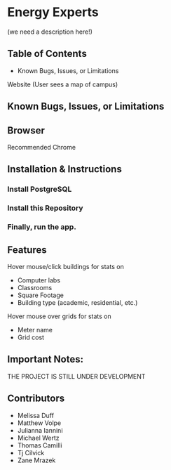 # Energy Experts
(we need a description here!)

## Table of Contents
* Known Bugs, Issues, or Limitations

Website (User sees a map of campus)

## Known Bugs, Issues, or Limitations

## Browser
Recommended Chrome

## Installation & Instructions

### Install PostgreSQL

### Install this Repository

### Finally, run the app.

## Features

Hover mouse/click buildings for stats on
* Computer labs 
* Classrooms
* Square Footage
* Building type (academic, residential, etc.)
  
 
Hover mouse over grids for stats on
* Meter name
* Grid cost

## Important Notes:

THE PROJECT IS STILL UNDER DEVELOPMENT
  
## Contributors
* Melissa Duff
* Matthew Volpe
* Julianna Iannini
* Michael Wertz
* Thomas Camilli
* Tj Cilvick
* Zane Mrazek
